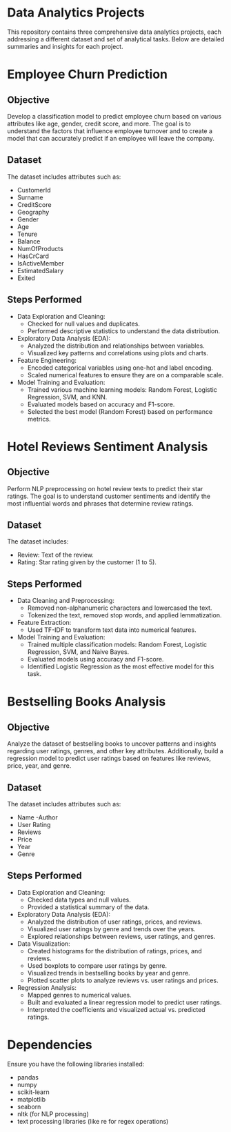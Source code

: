 # Data Analytics Projects
This repository contains three comprehensive data analytics projects, each addressing a different dataset and set of analytical tasks. Below are detailed summaries and insights for each project.

# Employee Churn Prediction
## Objective
Develop a classification model to predict employee churn based on various attributes like age, gender, credit score, and more. The goal is to understand the factors that influence employee turnover and to create a model that can accurately predict if an employee will leave the company.

## Dataset
The dataset includes attributes such as:
- CustomerId
- Surname
- CreditScore
- Geography
- Gender
- Age
- Tenure
- Balance
- NumOfProducts
- HasCrCard
- IsActiveMember
- EstimatedSalary
- Exited

## Steps Performed
- Data Exploration and Cleaning:
    - Checked for null values and duplicates.
    - Performed descriptive statistics to understand the data distribution.
- Exploratory Data Analysis (EDA):
    - Analyzed the distribution and relationships between variables.
    - Visualized key patterns and correlations using plots and charts.
- Feature Engineering:
    - Encoded categorical variables using one-hot and label encoding.
    - Scaled numerical features to ensure they are on a comparable scale.
- Model Training and Evaluation:
    - Trained various machine learning models: Random Forest, Logistic Regression, SVM, and KNN.
    - Evaluated models based on accuracy and F1-score.
    - Selected the best model (Random Forest) based on performance metrics.

# Hotel Reviews Sentiment Analysis
## Objective
Perform NLP preprocessing on hotel review texts to predict their star ratings. The goal is to understand customer sentiments and identify the most influential words and phrases that determine review ratings.

## Dataset
The dataset includes:
- Review: Text of the review.
- Rating: Star rating given by the customer (1 to 5).
  
## Steps Performed
- Data Cleaning and Preprocessing:
    - Removed non-alphanumeric characters and lowercased the text.
    - Tokenized the text, removed stop words, and applied lemmatization.
- Feature Extraction:
    - Used TF-IDF to transform text data into numerical features.
- Model Training and Evaluation:
    - Trained multiple classification models: Random Forest, Logistic Regression, SVM, and Naive Bayes.
    - Evaluated models using accuracy and F1-score.
    - Identified Logistic Regression as the most effective model for this task.

# Bestselling Books Analysis
## Objective
Analyze the dataset of bestselling books to uncover patterns and insights regarding user ratings, genres, and other key attributes. Additionally, build a regression model to predict user ratings based on features like reviews, price, year, and genre.

## Dataset
The dataset includes attributes such as:
- Name
-Author
- User Rating
- Reviews
- Price
- Year
- Genre
  
## Steps Performed
- Data Exploration and Cleaning:
    - Checked data types and null values.
    - Provided a statistical summary of the data.
- Exploratory Data Analysis (EDA):
    - Analyzed the distribution of user ratings, prices, and reviews.
    - Visualized user ratings by genre and trends over the years.
    - Explored relationships between reviews, user ratings, and genres.
- Data Visualization:
    - Created histograms for the distribution of ratings, prices, and reviews.
    - Used boxplots to compare user ratings by genre.
    - Visualized trends in bestselling books by year and genre.
    - Plotted scatter plots to analyze reviews vs. user ratings and prices.
- Regression Analysis:
    - Mapped genres to numerical values.
    - Built and evaluated a linear regression model to predict user ratings.
    - Interpreted the coefficients and visualized actual vs. predicted ratings.


# Dependencies
Ensure you have the following libraries installed:
- pandas
- numpy
- scikit-learn
- matplotlib
- seaborn
- nltk (for NLP processing)
- text processing libraries (like re for regex operations)
